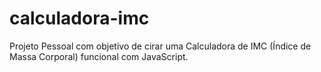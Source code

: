 # calculadora-imc
Projeto Pessoal com objetivo de cirar uma Calculadora de IMC (Índice de Massa Corporal) funcional com JavaScript.
